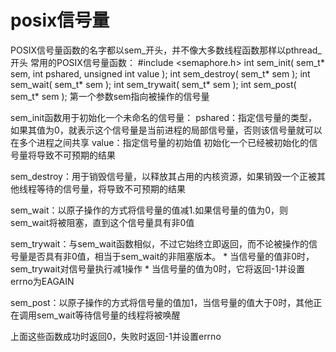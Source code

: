 # posix信号量

POSIX信号量函数的名字都以sem_开头，并不像大多数线程函数那样以pthread_开头
常用的POSIX信号量函数：
#include <semaphore.h>
int sem_init( sem_t* sem, int pshared, unsigned int value );
int sem_destroy( sem_t* sem );
int sem_wait( sem_t* sem );
int sem_trywait( sem_t* sem );
int sem_post( sem_t* sem );
第一个参数sem指向被操作的信号量

sem_init函数用于初始化一个未命名的信号量：
pshared：指定信号量的类型，如果其值为0，就表示这个信号量是当前进程的局部信号量，否则该信号量就可以在多个进程之间共享
value：指定信号量的初始值
初始化一个已经被初始化的信号量将导致不可预期的结果

sem_destroy：用于销毁信号量，以释放其占用的内核资源，如果销毁一个正被其他线程等待的信号量，将导致不可预期的结果

sem_wait：以原子操作的方式将信号量的值减1.如果信号量的值为0，则sem_wait将被阻塞，直到这个信号量具有非0值

sem_trywait：与sem_wait函数相似，不过它始终立即返回，而不论被操作的信号量是否具有非0值，相当于sem_wait的非阻塞版本。
    * 当信号量的值非0时，sem_trywait对信号量执行减1操作
    * 当信号量的值为0时，它将返回-1并设置errno为EAGAIN

sem_post：以原子操作的方式将信号量的值加1，当信号量的值大于0时，其他正在调用sem_wait等待信号量的线程将被唤醒

上面这些函数成功时返回0，失败时返回-1并设置errno

